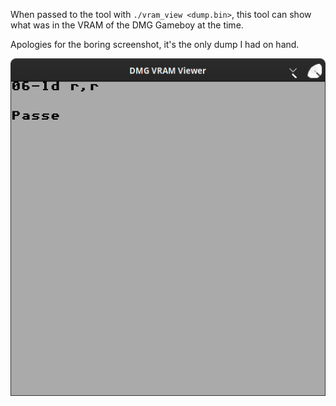 When passed to the tool with `./vram_view <dump.bin>`, this tool can show what was in the VRAM of the DMG Gameboy at the time.

Apologies for the boring screenshot, it's the only dump I had on hand.

![Screenshot](screenshot.png)
